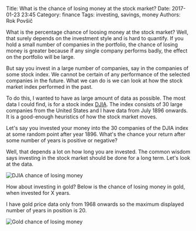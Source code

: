 Title: What is the chance of losing money at the stock market?
Date: 2017-01-23 23:45
Category: finance
Tags: investing, savings, money
Authors: Rok Povšič

What is the percentage chance of loosing money at the stock market? Well, that
surely depends on the investment style and is hard to quantify. If you hold a small number of companies
in the portfolio, the chance of losing money is greater because if any single company performs badly,
the effect on the portfolio will be large.

But say you invest in a large number of companies, say in the companies of some stock index.
We cannot be certain of any performance of the selected companies in the future.
What we can do is we can look at how the stock market index performed in the past.

To do this, I wanted to have as large amount of data as possible.
The most data I could find, is for a stock index
[DJIA](https://en.wikipedia.org/wiki/Dow_Jones_Industrial_Average).
The index consists of 30 large companies from the United States and I have data from July 1896 onwards.
It is a good-enough heuristics of how the stock market moves.

Let's say you invested your money into the 30 companies of the DJIA index at some random point after year 1896. What's the chance your return
after some number of years is positive or negative?

Well, that depends a lot on how long you are invested. The common wisdom says investing in the stock market should be done for a long term.
Let's look at the data.

![DJIA chance of losing money]({filename}/images/lose_money_chance/djia_losing_chance.png)

How about investing in gold? Below is the chance of losing money in gold, when invested for X years.

I have gold price data only from 1968 onwards so the maximum displayed number of years in position is 20.

![Gold chance of losing money]({filename}/images/lose_money_chance/gold_losing_chance.png)
